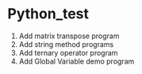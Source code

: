 # Python_test
1. Add matrix transpose program
2. Add string method programs
3. Add ternary operator program
4. Add Global Variable demo program

